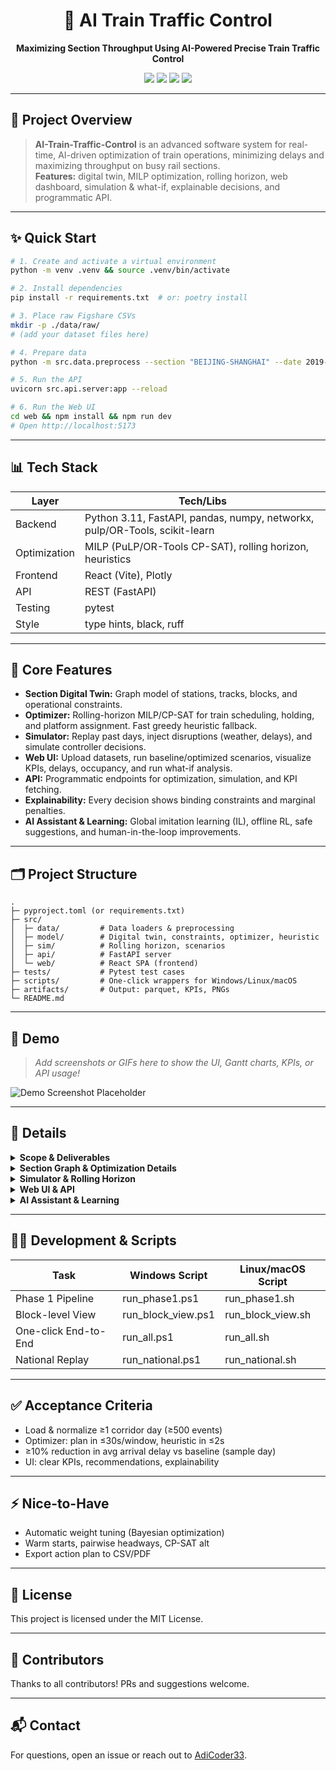 <!-- PROJECT HEADER -->
<h1 align="center">🚄 AI Train Traffic Control</h1>
<p align="center">
  <b>Maximizing Section Throughput Using AI-Powered Precise Train Traffic Control</b>
</p>
<p align="center">
  <img src="https://img.shields.io/badge/python-3.11-blue.svg" />
  <img src="https://img.shields.io/badge/build-passing-brightgreen.svg" />
  <img src="https://img.shields.io/badge/license-MIT-blue.svg" />
  <img src="https://img.shields.io/badge/react-vite-orange.svg" />
</p>

---

## 🚦 Project Overview

> **AI-Train-Traffic-Control** is an advanced software system for real-time, AI-driven optimization of train operations, minimizing delays and maximizing throughput on busy rail sections.  
> **Features:** digital twin, MILP optimization, rolling horizon, web dashboard, simulation & what-if, explainable decisions, and programmatic API.

---

## ✨ Quick Start

```bash
# 1. Create and activate a virtual environment
python -m venv .venv && source .venv/bin/activate

# 2. Install dependencies
pip install -r requirements.txt  # or: poetry install

# 3. Place raw Figshare CSVs
mkdir -p ./data/raw/
# (add your dataset files here)

# 4. Prepare data
python -m src.data.preprocess --section "BEIJING-SHANGHAI" --date 2019-12-10

# 5. Run the API
uvicorn src.api.server:app --reload

# 6. Run the Web UI
cd web && npm install && npm run dev
# Open http://localhost:5173
```

---

## 📊 Tech Stack

| Layer          | Tech/Libs                                             |
| -------------- | ----------------------------------------------------- |
| Backend        | Python 3.11, FastAPI, pandas, numpy, networkx, pulp/OR-Tools, scikit-learn |
| Optimization   | MILP (PuLP/OR-Tools CP-SAT), rolling horizon, heuristics |
| Frontend       | React (Vite), Plotly                                  |
| API            | REST (FastAPI)                                        |
| Testing        | pytest                                                |
| Style          | type hints, black, ruff                               |

---

## 🧩 Core Features

- **Section Digital Twin:** Graph model of stations, tracks, blocks, and operational constraints.
- **Optimizer:** Rolling-horizon MILP/CP-SAT for train scheduling, holding, and platform assignment. Fast greedy heuristic fallback.
- **Simulator:** Replay past days, inject disruptions (weather, delays), and simulate controller decisions.
- **Web UI:** Upload datasets, run baseline/optimized scenarios, visualize KPIs, delays, occupancy, and run what-if analysis.
- **API:** Programmatic endpoints for optimization, simulation, and KPI fetching.
- **Explainability:** Every decision shows binding constraints and marginal penalties.
- **AI Assistant & Learning:** Global imitation learning (IL), offline RL, safe suggestions, and human-in-the-loop improvements.

---

## 🗂️ Project Structure

```plaintext
.
├─ pyproject.toml (or requirements.txt)
├─ src/
│  ├─ data/         # Data loaders & preprocessing
│  ├─ model/        # Digital twin, constraints, optimizer, heuristic
│  ├─ sim/          # Rolling horizon, scenarios
│  ├─ api/          # FastAPI server
│  └─ web/          # React SPA (frontend)
├─ tests/           # Pytest test cases
├─ scripts/         # One-click wrappers for Windows/Linux/macOS
├─ artifacts/       # Output: parquet, KPIs, PNGs
└─ README.md
```

---

## 🚀 Demo

> _Add screenshots or GIFs here to show the UI, Gantt charts, KPIs, or API usage!_

![Demo Screenshot Placeholder](https://via.placeholder.com/800x300?text=Demo+Screenshot)

---

## 📖 Details

<details>
<summary><b>Scope & Deliverables</b></summary>

- Software-only, offline/file-based inputs.
- Dataset: [Figshare high-speed railway](https://doi.org/10.6084/m9.figshare.16858218).
- Recommend real-time precedence/holding/crossing to minimize delay & maximize throughput.
- Deliverables: Data prep, digital twin, optimizer, simulator, web UI, API, tests, demo dataset.
</details>

<details>
<summary><b>Section Graph & Optimization Details</b></summary>

- Graph: stations as nodes, track sections as edges; capacity, headways, dwell, gradients.
- MILP/CP-SAT: Departure/arrival times, holds, overtakings, platform/block occupancy, priorities.
- Objective: Minimize arrival delay + penalties, maximize trains served.
- Constraints: Block/platform occupancy, headway, dwell, speed, binary precedence.
- Heuristic: Greedy dispatch by priority, lateness, slack.
</details>

<details>
<summary><b>Simulator & Rolling Horizon</b></summary>

- Replay historical days, inject disruptions.
- Call optimizer every 5 minutes over a 45–60 min rolling window.
- Output: Hold/route/overtake plans, action plans, simulated KPIs.
</details>

<details>
<summary><b>Web UI & API</b></summary>

- React SPA under `/web`
- Pages: Overview, Radar, Recommendations, What-If
- API: `/optimize`, `/simulate`, `/kpis`
- Auth: Bearer token or dev headers
</details>

<details>
<summary><b>AI Assistant & Learning</b></summary>

- Global Imitation Learning (IL), Offline RL, safety filter, human-in-the-loop.
- Endpoints: `/ai/ask`, `/ai/suggest`, `/admin/train_global`, etc.
</details>

---

## 🧑‍💻 Development & Scripts

| Task                  | Windows Script         | Linux/macOS Script     |
|-----------------------|-----------------------|-----------------------|
| Phase 1 Pipeline      | run_phase1.ps1        | run_phase1.sh         |
| Block-level View      | run_block_view.ps1    | run_block_view.sh     |
| One-click End-to-End  | run_all.ps1           | run_all.sh            |
| National Replay       | run_national.ps1      | run_national.sh       |

---

## ✅ Acceptance Criteria

- Load & normalize ≥1 corridor day (≥500 events)
- Optimizer: plan in ≤30s/window, heuristic in ≤2s
- ≥10% reduction in avg arrival delay vs baseline (sample day)
- UI: clear KPIs, recommendations, explainability

---

## ⚡ Nice-to-Have

- Automatic weight tuning (Bayesian optimization)
- Warm starts, pairwise headways, CP-SAT alt
- Export action plan to CSV/PDF

---

## 📄 License

This project is licensed under the MIT License.

---

## 🤝 Contributors

Thanks to all contributors! PRs and suggestions welcome.

---

## 📬 Contact

For questions, open an issue or reach out to [AdiCoder33](https://github.com/AdiCoder33).
